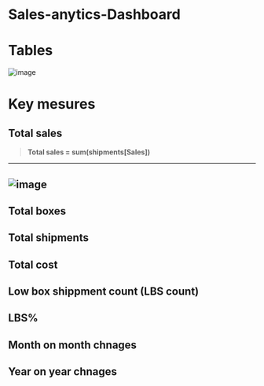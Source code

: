 # Sales-anytics-Dashboard

# Tables 
![image](https://github.com/user-attachments/assets/c66e530e-42f1-49c9-8339-ca1b3690448c)

# Key mesures 

## Total sales 
> **Total sales = sum(shipments[Sales])**
---
![image](https://github.com/user-attachments/assets/ce911345-0226-4e74-938d-b451d68cfb7b)
---

## Total boxes 

## Total shipments

## Total cost 

## Low box shippment count (LBS count)

## LBS%

## Month on month chnages 

## Year on year chnages 


